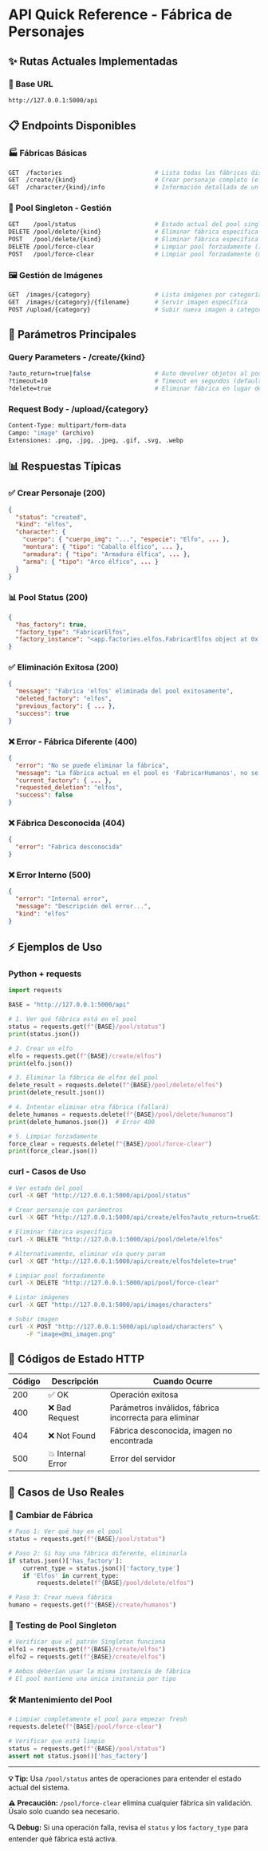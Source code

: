 # API Quick Reference - Fábrica de Personajes
## ✨ Rutas Actuales Implementadas

### 🚀 Base URL
```
http://127.0.0.1:5000/api
```

## 📋 Endpoints Disponibles

### 🏭 Fábricas Básicas
```bash
GET  /factories                          # Lista todas las fábricas disponibles
GET  /create/{kind}                      # Crear personaje completo (elfos|humanos|enanos|orcos)  
GET  /character/{kind}/info              # Información detallada de un personaje
```

### 🔄 Pool Singleton - Gestión
```bash
GET    /pool/status                      # Estado actual del pool singleton global
DELETE /pool/delete/{kind}               # Eliminar fábrica específica (solo si coincide)
POST   /pool/delete/{kind}               # Eliminar fábrica específica (método POST)
DELETE /pool/force-clear                 # Limpiar pool forzadamente (⚠️ sin validación)
POST   /pool/force-clear                 # Limpiar pool forzadamente (método POST)
```

### 🖼️ Gestión de Imágenes
```bash
GET  /images/{category}                  # Lista imágenes por categoría (characters|avatars|ui)
GET  /images/{category}/{filename}       # Servir imagen específica
POST /upload/{category}                  # Subir nueva imagen a categoría
```

## 🔧 Parámetros Principales

### Query Parameters - /create/{kind}
```bash
?auto_return=true|false                  # Auto devolver objetos al pool (default: true)
?timeout=10                              # Timeout en segundos (default: 10)
?delete=true                             # Eliminar fábrica en lugar de crear personaje
```

### Request Body - /upload/{category}
```bash
Content-Type: multipart/form-data
Campo: "image" (archivo)
Extensiones: .png, .jpg, .jpeg, .gif, .svg, .webp
```

## 📊 Respuestas Típicas

### ✅ Crear Personaje (200)
```json
{
  "status": "created",
  "kind": "elfos",
  "character": {
    "cuerpo": { "cuerpo_img": "...", "especie": "Elfo", ... },
    "montura": { "tipo": "Caballo élfico", ... },
    "armadura": { "tipo": "Armadura élfica", ... },
    "arma": { "tipo": "Arco élfico", ... }
  }
}
```

### 📊 Pool Status (200)
```json
{
  "has_factory": true,
  "factory_type": "FabricarElfos",
  "factory_instance": "<app.factories.elfos.FabricarElfos object at 0x...>"
}
```

### ✅ Eliminación Exitosa (200)
```json
{
  "message": "Fabrica 'elfos' eliminada del pool exitosamente",
  "deleted_factory": "elfos",
  "previous_factory": { ... },
  "success": true
}
```

### ❌ Error - Fábrica Diferente (400)
```json
{
  "error": "No se puede eliminar la fábrica",
  "message": "La fábrica actual en el pool es 'FabricarHumanos', no se puede eliminar 'elfos'",
  "current_factory": { ... },
  "requested_deletion": "elfos",
  "success": false
}
```

### ❌ Fábrica Desconocida (404)
```json
{
  "error": "Fabrica desconocida"
}
```

### ❌ Error Interno (500)
```json
{
  "error": "Internal error",
  "message": "Descripción del error...",
  "kind": "elfos"
}
```

## ⚡ Ejemplos de Uso

### Python + requests
```python
import requests

BASE = "http://127.0.0.1:5000/api"

# 1. Ver qué fábrica está en el pool
status = requests.get(f"{BASE}/pool/status")
print(status.json())

# 2. Crear un elfo
elfo = requests.get(f"{BASE}/create/elfos")
print(elfo.json())

# 3. Eliminar la fábrica de elfos del pool
delete_result = requests.delete(f"{BASE}/pool/delete/elfos")
print(delete_result.json())

# 4. Intentar eliminar otra fábrica (fallará)
delete_humanos = requests.delete(f"{BASE}/pool/delete/humanos")
print(delete_humanos.json())  # Error 400

# 5. Limpiar forzadamente
force_clear = requests.delete(f"{BASE}/pool/force-clear")
print(force_clear.json())
```

### curl - Casos de Uso
```bash
# Ver estado del pool
curl -X GET "http://127.0.0.1:5000/api/pool/status"

# Crear personaje con parámetros
curl -X GET "http://127.0.0.1:5000/api/create/elfos?auto_return=true&timeout=5"

# Eliminar fábrica específica
curl -X DELETE "http://127.0.0.1:5000/api/pool/delete/elfos"

# Alternativamente, eliminar vía query param
curl -X GET "http://127.0.0.1:5000/api/create/elfos?delete=true"

# Limpiar pool forzadamente
curl -X DELETE "http://127.0.0.1:5000/api/pool/force-clear"

# Listar imágenes
curl -X GET "http://127.0.0.1:5000/api/images/characters"

# Subir imagen
curl -X POST "http://127.0.0.1:5000/api/upload/characters" \
     -F "image=@mi_imagen.png"
```

## 🚨 Códigos de Estado HTTP

| Código | Descripción | Cuando Ocurre |
|--------|-------------|---------------|
| 200 | ✅ OK | Operación exitosa |
| 400 | ❌ Bad Request | Parámetros inválidos, fábrica incorrecta para eliminar |
| 404 | ❌ Not Found | Fábrica desconocida, imagen no encontrada |
| 500 | 💥 Internal Error | Error del servidor |

## 🎯 Casos de Uso Reales

### 🔄 Cambiar de Fábrica
```python
# Paso 1: Ver qué hay en el pool
status = requests.get(f"{BASE}/pool/status")

# Paso 2: Si hay una fábrica diferente, eliminarla
if status.json()['has_factory']:
    current_type = status.json()['factory_type']
    if 'Elfos' in current_type:
        requests.delete(f"{BASE}/pool/delete/elfos")

# Paso 3: Crear nueva fábrica
humano = requests.get(f"{BASE}/create/humanos")
```

### 🧪 Testing de Pool Singleton
```python
# Verificar que el patrón Singleton funciona
elfo1 = requests.get(f"{BASE}/create/elfos")
elfo2 = requests.get(f"{BASE}/create/elfos")

# Ambos deberían usar la misma instancia de fábrica
# El pool mantiene una única instancia por tipo
```

### 🛠️ Mantenimiento del Pool
```python
# Limpiar completamente el pool para empezar fresh
requests.delete(f"{BASE}/pool/force-clear")

# Verificar que está limpio
status = requests.get(f"{BASE}/pool/status")
assert not status.json()['has_factory']
```

---

**💡 Tip:** Usa `/pool/status` antes de operaciones para entender el estado actual del sistema.

**⚠️ Precaución:** `/pool/force-clear` elimina cualquier fábrica sin validación. Úsalo solo cuando sea necesario.

**🔍 Debug:** Si una operación falla, revisa el `status` y los `factory_type` para entender qué fábrica está activa.